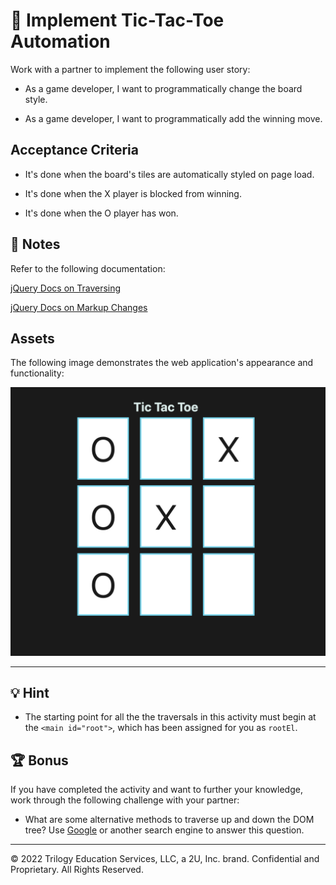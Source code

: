 # 📖 Implement Tic-Tac-Toe Automation

Work with a partner to implement the following user story:

* As a game developer, I want to programmatically change the board style.

* As a game developer, I want to programmatically add the winning move.

## Acceptance Criteria

* It's done when the board's tiles are automatically styled on page load.

* It's done when the X player is blocked from winning.

* It's done when the O player has won.

## 📝 Notes

Refer to the following documentation: 

[jQuery Docs on Traversing](https://api.jquery.com/category/traversing) 

[jQuery Docs on Markup Changes](https://api.jquery.com/text/) 

## Assets

The following image demonstrates the web application's appearance and functionality:

![A Tic-Tac-Toe board shows that the O player has won the game.](./Images/01-solution-screenshot.png)

---

## 💡 Hint 

* The starting point for all the the traversals in this activity must begin at the `<main id="root">`, which has been assigned for you as `rootEl`.
  
## 🏆 Bonus 

If you have completed the activity and want to further your knowledge, work through the following challenge with your partner:

* What are some alternative methods to traverse up and down the DOM tree? Use [Google](https://www.google.com) or another search engine to answer this question.

---

© 2022 Trilogy Education Services, LLC, a 2U, Inc. brand. Confidential and Proprietary. All Rights Reserved.